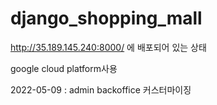 # django_shopping_mall

http://35.189.145.240:8000/ 에 배포되어 있는 상태  

google cloud platform사용

2022-05-09 : admin backoffice 커스터마이징 
